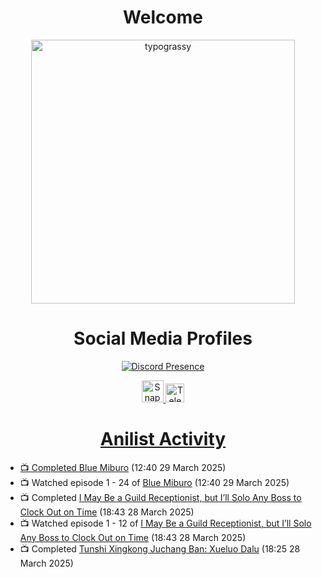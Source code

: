 <div align="center">

# Welcome
<a href="https://github.com/kawarimidoll/typograssy">
    <img alt="typograssy" src="https://typograssy.deno.dev/api?text=%E3%82%88%E3%81%86%E3%81%93%E3%81%9D%E3%81%BF%E3%81%AA%E3%81%95%E3%82%93%20-%20Sheby--&&l0=none&l1=82d9d0&l2=027353&l3=038c4c&l4=01402e&bg=none&frame=none&speed=100&comment=" width="421.99">
</a>

</div>

<div align="center">

# Social Media Profiles

[![Discord Presence](https://lanyard.cnrad.dev/api/612532963938271232)](https://discord.com/users/612532963938271232)


<a href="https://www.snapchat.com/add/a.sheby" title="Snapchat Profile">
    <img src="https://www.freepnglogos.com/uploads/snapchat-logo-png-0.png" width="35" alt="Snapchat Logo" />


<a href="https://t.me/ASheby" title="Telegram Profile">
    <img src="https://www.freepnglogos.com/uploads/telegram-logo-png-0.png" width="30" alt="Telegram Logo" />


</div>

<div align="center">

# Anilist Activity

</div>

<!-- ANILIST_ACTIVITY:start -->

-   📺 Completed [Blue Miburo](https://anilist.co/anime/169258) (12:40 29 March 2025)
-   📺 Watched episode 1 - 24 of [Blue Miburo](https://anilist.co/anime/169258) (12:40 29 March 2025)
-   📺 Completed [I May Be a Guild Receptionist, but I’ll Solo Any Boss to Clock Out on Time](https://anilist.co/anime/167143) (18:43 28 March 2025)
-   📺 Watched episode 1 - 12 of [I May Be a Guild Receptionist, but I’ll Solo Any Boss to Clock Out on Time](https://anilist.co/anime/167143) (18:43 28 March 2025)
-   📺 Completed [Tunshi Xingkong Juchang Ban: Xueluo Dalu](https://anilist.co/anime/185724) (18:25 28 March 2025)

<!-- ANILIST_ACTIVITY:end -->
